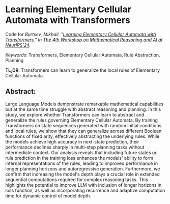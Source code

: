 # Learning Elementary Cellular Automata with Transformers

Code for _Burtsev, Mikhail. "[Learning Elementary Cellular Automata with Transformers](https://openreview.net/forum?id=rROdzn4DSb)." In [The 4th Workshop on Mathematical Reasoning and AI at NeurIPS'24](https://mathai2024.github.io/)._

_Keywords_: Transformers, Elementary Cellular Automata, Rule Abstraction, Planning

**TL;DR**: Transformers can learn to generalize the local rules of Elementary Cellular Automata.

## Abstract:

Large Language Models demonstrate remarkable mathematical capabilities but at the same time struggle with abstract reasoning and planning. In this study, we explore whether Transformers can learn to abstract and generalize the rules governing Elementary Cellular Automata. By training Transformers on state sequences generated with random initial conditions and local rules, we show that they can generalize across different Boolean functions of fixed arity, effectively abstracting the underlying rules. While the models achieve high accuracy in next-state prediction, their performance declines sharply in multi-step planning tasks without intermediate context. Our analysis reveals that including future states or rule prediction in the training loss enhances the models' ability to form internal representations of the rules, leading to improved performance in longer planning horizons and autoregressive generation. Furthermore, we confirm that increasing the model's depth plays a crucial role in extended sequential computations required for complex reasoning tasks. This highlights the potential to improve LLM with inclusion of longer horizons in loss function, as well as incorporating recurrence and adaptive computation time for dynamic control of model depth.

